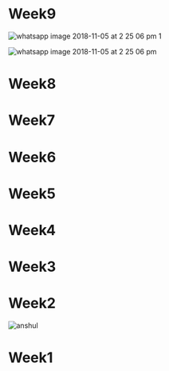 # Week9
![whatsapp image 2018-11-05 at 2 25 06 pm 1](https://user-images.githubusercontent.com/43185859/48021714-43019d00-e107-11e8-8637-334db220a56a.jpeg)

![whatsapp image 2018-11-05 at 2 25 06 pm](https://user-images.githubusercontent.com/43185859/48021784-6d535a80-e107-11e8-9ba3-1162ebdee2af.jpeg)


# Week8


# Week7

# Week6


# Week5

# Week4

# Week3

# Week2
![anshul](https://user-images.githubusercontent.com/43185859/46379071-b5e0a980-c66b-11e8-9678-66c474e7509c.PNG)
# Week1
